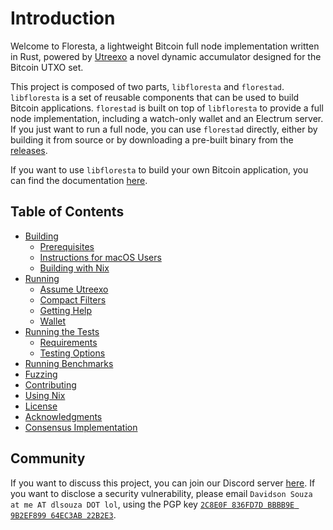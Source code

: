# Introduction

Welcome to Floresta, a lightweight Bitcoin full node implementation written in Rust, powered by [Utreexo](https://eprint.iacr.org/2019/611) a novel dynamic accumulator  designed for the Bitcoin UTXO set.

This project is composed of two parts, `libfloresta` and `florestad`. `libfloresta` is
a set of reusable components that can be used to build Bitcoin applications. `florestad` is built on top of `libfloresta` to provide a full node implementation, including a watch-only wallet and an Electrum server. If you just want to run a full node, you can use `florestad` directly, either by building it from source or by downloading a pre-built binary from the [releases](https://github.com/vinteumorg/Floresta/releases/tag/v0.4.0).

If you want to use `libfloresta` to build your own Bitcoin application, you can find the documentation [here](https://docs.getfloresta.sh/floresta/).

## Table of Contents

- [Building](building/building.md)
  - [Prerequisites](building/prerequisites.md)
  - [Instructions for macOS Users](building/instructions-for-macos-users.md)
  - [Building with Nix](building/building-with-nix.md)
- [Running](running/running.md)
  - [Assume Utreexo](running/assume-utreexo.md)
  - [Compact Filters](running/compact-filters.md)
  - [Getting Help](running/getting-help.md)
  - [Wallet](running/wallet.md)
- [Running the Tests](tests/running-the-tests.md)
  - [Requirements](tests/requirements.md)
  - [Testing Options](tests/testing-options.md)
- [Running Benchmarks](benchmarks/running-benchmarks.md)
- [Fuzzing](fuzz/fuzzing.md)
- [Contributing](contrib/contributing.md)
- [Using Nix](developing-on-floresta-with-nix.md)
- [License](license.md)
- [Acknowledgments](acknowledgments.md)
- [Consensus Implementation](consensus-implementation.md)

## Community

If you want to discuss this project, you can join our Discord server [here](https://discord.gg/5Wj8fjjS93). If you want to disclose
a security vulnerability, please email `Davidson Souza at me AT dlsouza DOT lol`, using the PGP key [`2C8E0F 836FD7D BBBB9E 9B2EF899 64EC3AB 22B2E3`](https://blog.dlsouza.lol/assets/pgp.asc).